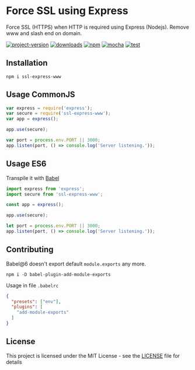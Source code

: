 # Force SSL using Express

Force SSL (HTTPS) when HTTP is required using Express (Nodejs). Remove www and slash end on domain.

[![project-version](https://img.shields.io/npm/v/ssl-express-www.svg?style=flat-square)](https://github.com/brunomacedo/ssl-express-www) [![downloads](https://img.shields.io/npm/dt/ssl-express-www.svg?style=flat-square)](https://www.npmjs.com/package/ssl-express-www) [![npm](https://img.shields.io/badge/npm-v5.5.1-red.svg?style=flat-square)](https://www.npmjs.com) [![mocha](https://img.shields.io/badge/mocha-v4.1.0-yellowgreen.svg?style=flat-square)](https://mochajs.org/) [![test](https://img.shields.io/badge/test-passing-brightgreen.svg?style=flat-square)](https://github.com/brunomacedo/ssl-express-www/blob/master/specs/index.spec.js)

## Installation

```prompt
npm i ssl-express-www
```

## Usage CommonJS

```javascript
var express = require('express');
var secure = require('ssl-express-www');
var app = express();

app.use(secure);

var port = process.env.PORT || 3000;
app.listen(port, () => console.log('Server listening.'));

```

## Usage ES6

Transpile it with [Babel](https://babeljs.io/)

```javascript
import express from 'express';
import secure from 'ssl-express-www';

const app = express();

app.use(secure);

let port = process.env.PORT || 3000;
app.listen(port, () => console.log('Server listening.'));

```

## Contributing

Babel@6 doesn't export default `module.exports` any more.

```prompt
npm i -D babel-plugin-add-module-exports
```

Usage in file `.babelrc`

```json
{
  "presets": ["env"],
  "plugins": [
    "add-module-exports"
  ]
}
```

## License

This project is licensed under the MIT License - see the [LICENSE](LICENSE) file for details
